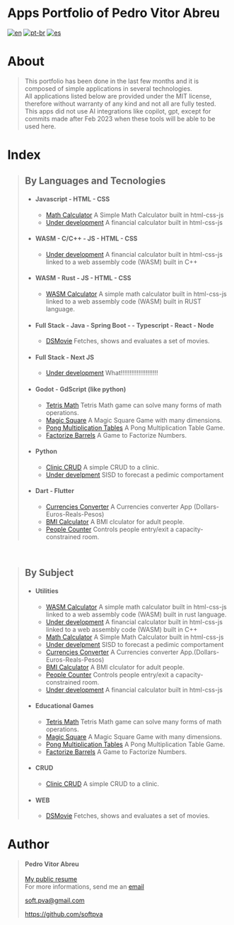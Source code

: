 # **Apps Portfolio of Pedro Vitor Abreu** 
[![en](https://img.shields.io/badge/lang-en-red.svg)](./README.md)
[![pt-br](https://img.shields.io/badge/lang-pt--br-green.svg)](./README.pt-br.md)
[![es](https://img.shields.io/badge/lang-es-yellow.svg)](./README.es.md)
  

# About  
> This portfolio has been done in the last few months and it is composed of simple applications in several technologies.  
> All applications listed below are provided under the MIT license, therefore without warranty of any kind and not all are fully tested.  
> This apps did not use AI integrations like copilot, gpt, except for commits made after Feb 2023 when these tools will be able to be used here.  
 

# Index
> ## **By Languages and Tecnologies**
> * #### Javascript - HTML - CSS
>   * [Math Calculator](https://github.com/softpva/calculator) A Simple Math Calculator built in html-css-js
>   * [Under development](https://github.com/softpva/financialJsCalculator) A financial calculator built in html-css-js
> * #### WASM - C/C++ - JS - HTML - CSS
>   * [Under development](https://github.com/softpva/financial_calculator) A financial calculator built in html-css-js linked to a web assembly code (WASM) built in C++
> * #### WASM - Rust - JS - HTML - CSS
>   * [WASM Calculator](https://github.com/softpva/wasm_calculator) A simple math calculator built in html-css-js linked to a web assembly code (WASM) built in RUST language.
> * #### Full Stack - Java - Spring Boot - - Typescript - React - Node
>   * [DSMovie](https://github.com/softpva/dsmovie) Fetches, shows and evaluates a set of movies.
> * #### Full Stack - Next JS
>   * [Under development]() What!!!!!!!!!!!!!!!!!!!!!
> * #### Godot - GdScript (like python)  
>   * [Tetris Math](https://github.com/softpva/tetrisMath) Tetris Math game can solve many forms of math operations.
>   * [Magic Square](https://github.com/softpva/magicSquare) A Magic Square Game with many dimensions.
>   * [Pong Multiplication Tables](https://github.com/softpva/pongMultiplicationTable) A Pong Multiplication Table Game.
>   * [Factorize Barrels](https://github.com/softpva/factorizeBarrels) A Game to Factorize Numbers.
> * #### Python
>   * [Clinic CRUD](https://github.com/softpva/clinic) A simple CRUD to a clinic.
>   * [Under develpment]() SISD to forecast a pedimic comportament
> * #### Dart - Flutter
>   * [Currencies Converter](https://github.com/softpva/currencies_converter) A Currencies converter App (Dollars-Euros-Reals-Pesos)
>   * [BMI Calculator](https://github.com/softpva/bmi_calculator) A BMI clculator for adult people.
>   * [People Counter](https://github.com/softpva/people_counter) Controls people entry/exit a capacity-constrained room.

<br/>

> ## **By Subject**
> * #### Utilities
>   * [WASM Calculator](https://github.com/softpva/wasm_calculator) A simple math calculator built in html-css-js linked to a web assembly code (WASM) built in rust language.
>   * [Under development](https://github.com/softpva/financial_calculator) A financial calculator built in html-css-js linked to a web assembly code (WASM) built in C++
>   * [Math Calculator](https://github.com/softpva/calculator) A Simple Math Calculator built in html-css-js
>   * [Under develpment]() SISD to forecast a pedimic comportament
>   * [Currencies Converter](https://github.com/softpva/currencies_converter) A Currencies converter App.(Dollars-Euros-Reals-Pesos)
>   * [BMI Calculator](https://github.com/softpva/bmi_calculator) A BMI clculator for adult people.
>   * [People Counter](https://github.com/softpva/people_counter) Controls people entry/exit a capacity-constrained room.
>   * [Under development](https://github.com/softpva/financialJsCalculator) A financial calculator built in html-css-js
> * #### Educational Games
>   * [Tetris Math](https://github.com/softpva/tetrisMath) Tetris Math game can solve many forms of math operations.
>   * [Magic Square](https://github.com/softpva/magicSquare) A Magic Square Game with many dimensions.
>   * [Pong Multiplication Tables](https://github.com/softpva/pongMultiplicationTable) A Pong Multiplication Table Game.
>   * [Factorize Barrels](https://github.com/softpva/factorizeBarrels) A Game to Factorize Numbers.
> * #### CRUD
>   * [Clinic CRUD](https://github.com/softpva/clinic) A simple CRUD to a clinic.
> * #### WEB
>   * [DSMovie](https://github.com/softpva/dsmovie) Fetches, shows and evaluates a set of movies.


# Author
> **Pedro Vitor Abreu**
> <br/>  
> [My public resume ](https://github.com/softpva/readme/blob/main/curriculum.md)  
> For more informations, send me an [email](mailto:soft.pva@gmail.com)
>
> <soft.pva@gmail.com>
>
> <https://github.com/softpva>
>






